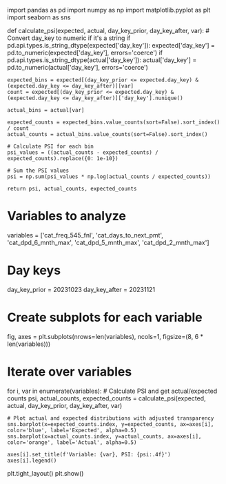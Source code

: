 import pandas as pd
import numpy as np
import matplotlib.pyplot as plt
import seaborn as sns

def calculate_psi(expected, actual, day_key_prior, day_key_after, var):
    # Convert day_key to numeric if it's a string
    if pd.api.types.is_string_dtype(expected['day_key']):
        expected['day_key'] = pd.to_numeric(expected['day_key'], errors='coerce')
    if pd.api.types.is_string_dtype(actual['day_key']):
        actual['day_key'] = pd.to_numeric(actual['day_key'], errors='coerce')

    expected_bins = expected[(day_key_prior <= expected.day_key) & (expected.day_key <= day_key_after)][var]
    count = expected[(day_key_prior <= expected.day_key) & (expected.day_key <= day_key_after)]['day_key'].nunique()

    actual_bins = actual[var]

    expected_counts = expected_bins.value_counts(sort=False).sort_index() / count
    actual_counts = actual_bins.value_counts(sort=False).sort_index()

    # Calculate PSI for each bin
    psi_values = ((actual_counts - expected_counts) / expected_counts).replace({0: 1e-10})

    # Sum the PSI values
    psi = np.sum(psi_values * np.log(actual_counts / expected_counts))

    return psi, actual_counts, expected_counts

# Variables to analyze
variables = ['cat_freq_545_fnl', 'cat_days_to_next_pmt', 'cat_dpd_6_mnth_max', 'cat_dpd_5_mnth_max', 'cat_dpd_2_mnth_max']

# Day keys
day_key_prior = 20231023
day_key_after = 20231121

# Create subplots for each variable
fig, axes = plt.subplots(nrows=len(variables), ncols=1, figsize=(8, 6 * len(variables)))

# Iterate over variables
for i, var in enumerate(variables):
    # Calculate PSI and get actual/expected counts
    psi, actual_counts, expected_counts = calculate_psi(expected, actual, day_key_prior, day_key_after, var)

    # Plot actual and expected distributions with adjusted transparency
    sns.barplot(x=expected_counts.index, y=expected_counts, ax=axes[i], color='blue', label='Expected', alpha=0.5)
    sns.barplot(x=actual_counts.index, y=actual_counts, ax=axes[i], color='orange', label='Actual', alpha=0.5)

    axes[i].set_title(f'Variable: {var}, PSI: {psi:.4f}')
    axes[i].legend()

plt.tight_layout()
plt.show()

